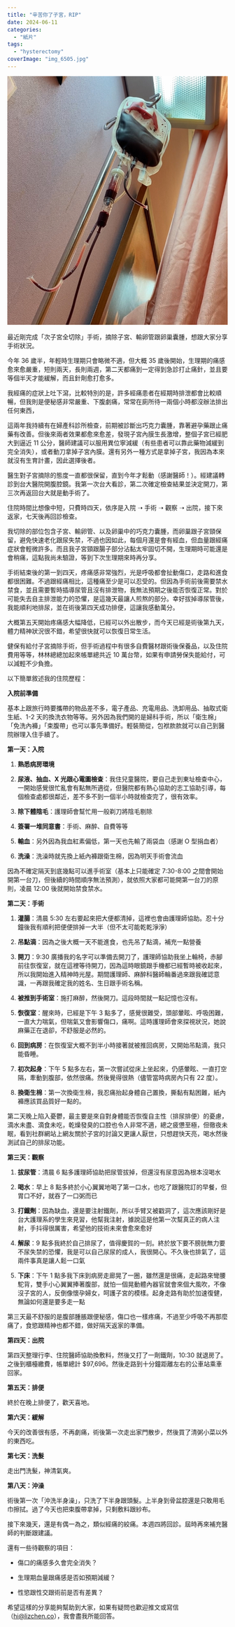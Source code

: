```yaml
---
title: "辛苦你了子宮，RIP"
date: 2024-06-11
categories: 
  - "紙片"
tags: 
  - "hysterectomy"
coverImage: "img_6505.jpg"
---
```


![](images/img_6505.jpg)

最近剛完成「次子宮全切除」手術，摘除子宮、輸卵管跟卵巢囊腫，想跟大家分享手術狀況。

今年 36 歲半，年輕時生理期只會略微不適，但大概 35 歲後開始，生理期的痛感愈來愈嚴重，短則兩天，長則兩週，第二天都痛到一定得到急診打止痛針，並且要等個半天才能緩解，而且針劑愈打愈多。

我經痛的症狀上吐下瀉，比較特別的是，許多經痛患者在經期時排泄都會比較順暢，但我則是便秘感非常嚴重、下腹劇痛，常常在廁所待一兩個小時都沒辦法排出任何東西，

這兩年我持續有在婦產科診所檢查，前期被診斷出巧克力囊腫，靠著避孕藥跟止痛藥有改善。但後來兩者效果都愈來愈差，發現子宮內膜生長激增，整個子宮已經肥大到逼近 11 公分，醫師建議可以服用異位寧減緩（有些患者可以靠此藥物減緩到完全消失），或者動刀拿掉子宮內膜。還有另外一種方式是拿掉子宮，我因為本來就沒有生育計畫，因此選擇後者。

醫生對子宮摘除的態度一直都很保留，直到今年才鬆動（感謝醫師！）。經建議轉診到台大醫院開腹腔鏡。我第一次台大看診，第二次確定檢查結果並決定開刀，第三次再返回台大就是動手術了。

住院時間比想像中短，只費時四天，依序是入院 ➝ 手術 ➝ 觀察 ➝ 出院，接下來返家，七天後再回診檢查。

我切除的部位包含子宮、輸卵管、以及卵巢中的巧克力囊腫，而卵巢跟子宮頸保留，避免快速老化跟尿失禁，不過也因如此，每個月還是會有經血，但血量跟經痛症狀會輕微許多。而且我子宮頸跟腸子部分沾黏太牢固切不開，生理期時可能還是會稍痛，這點我尚未驗證，等到下次生理期來時再分享。

手術結束後的第一到四天，疼痛感非常強烈，光是呼吸都會扯動傷口，走路和進食都很困難。不過跟經痛相比，這種痛至少是可以忍受的。但因為手術前後需要禁水禁食，並且需要暫時插導尿管且沒有排泄物，我無法預期之後能否恢復正常。對於可能失去自主排泄能力的恐懼，是這幾天最讓人煎熬的部分。幸好拔掉導尿管後，我能順利地排尿，並在術後第四天成功排便，這讓我感動萬分。

大概第五天開始疼痛感大幅降低，已經可以外出散步，而今天已經是術後第九天，體力精神狀況很不錯，希望很快就可以恢復日常生活。

健保有給付子宮摘除手術，但手術過程中有很多自費醫材跟術後保養品，以及住院費用等等，林林總總加起來帳單總共近 10 萬台幣，如果有申請勞保失能給付，可以減輕不少負擔。

以下簡單敘述我的住院歷程：

**入院前準備**

基本上跟旅行時要攜帶的物品差不多，電子產品、充電用品、洗卸用品、抽取式衛生紙、1-2 天的換洗衣物等等。另外因為我們開的是婦科手術，所以「衛生棉」「免洗內褲」「束腹帶」也可以事先準備好。輕裝簡從，包袱款款就可以自己到醫院辦理入住手續了。

**第一天：入院**

1. **熟悉病房環境**

3. **尿液、抽血、X 光跟心電圖檢查**：我住兒童醫院，要自己走到東址檢查中心，一開始感覺很忙亂會有點無所適從，但醫院都有熱心協助的志工協助引導，每個檢查處都很鄰近，差不多不到一個半小時就檢查完了，很有效率。

5. **除下體陰毛**：護理師會幫忙用一般剃刀將陰毛剔除

7. **簽署一堆同意書**：手術、麻醉、自費等等

9. **輸血**：另外因為我血紅素偏低，第一天也先輸了兩袋血（感謝 O 型捐血者）

11. **洗澡**：洗澡時就先換上紙內褲跟衛生棉，因為明天手術會流血

因為不確定隔天到底幾點可以進手術室（基本上只能確定 7:30-8:00 之間會開始開第一台刀，但後續的時間順序無法預測），就依照大家都可能開第一台刀的原則，凌晨 12:00 後就開始禁食禁水。

**第二天：手術**

1. **灌腸**：清晨 5:30 左右要起來把大便都清掉，這裡也會由護理師協助。忍十分鐘後我有順利把便便排掉一大半（但不太可能乾乾淨淨）

3. **吊點滴**：因為之後大概一天不能進食，也先吊了點滴，補充一點營養

5. **開刀**：9:30 廣播我的名字可以準備去開刀了，護理師協助我坐上輪椅，赤腳前往恢復室，就在這裡等待開刀，因為這時眼鏡跟手機都已經暫時被收起來，所以我開始進入精神時光屋。期間護理師、麻醉科醫師輪番過來跟我確認意識，一再跟我確定我的姓名、生日跟手術名稱。

7. **被推到手術室**：施打麻醉，然後開刀。這段時間就一點記憶也沒有。

9. **恢復室**：醒來時，已經是下午 3 點多了，感覺很難受，頭部暈眩、呼吸困難，一直大力喘氣，但喘氣又會影響傷口，痛啊。這時護理師會來探視狀況，她說麻藥正在退卻，不舒服是必然的。

11. **回到病房**：在恢復室大概不到半小時接著就被推回病房，又開始吊點滴，我只能昏睡。

13. **初次起身**：下午 5 點多左右，第一次嘗試從床上坐起來，仍感暈眩、一直打空隔，牽動到腹部，依然很痛。然後覺得很熱（儘管當時病房內只有 22 度）。

15. **換衛生棉**：第一次換衛生棉，我忍痛抬起身體自己置換，撕黏有點困難，紙內褲應該買品質好一點的。

第二天晚上陷入憂鬱，最主要是來自對身體能否恢復自主性（排尿排便）的憂慮，滴水未盡、滴食未吃，乾燥發臭的口腔也令人非常不適，總之疲憊至極，但徹夜未眠，看到社群網站上網友關於子宮的討論又更讓人厭世，只想趕快天亮，喝水然後測試自己的排尿功能。

**第三天：觀察**

1. **拔尿管**：清晨 6 點多護理師協助把尿管拔掉，但還沒有尿意因為根本沒喝水

3. **喝水**：早上 8 點多終於小心翼翼地喝了第一口水，也吃了跟醫院訂的早餐，但胃口不好，就吞了一口粥而已

5. **打鐵劑**：因為缺血，還是要注射鐵劑，所以手臂又被戳洞了，這次應該剛好是台大護理系的學生來見習，他幫我注射，據說這是他第一次幫真正的病人注射，手抖得很厲害，希望他的技術未來會愈來愈好

7. **解尿**：9 點多我終於自己排尿了，值得慶賀的一刻。終於放下要不膀胱無力要不尿失禁的恐懼，我是可以自己尿尿的成人，我很開心。不久後也排氣了，這兩件事真是讓人鬆一口氣

9. **下床**：下午 1 點多我下床到病房走廊晃了一圈，雖然還是很痛，走起路來彎腰駝背，雙手小心翼翼捧著腹部，就怕一個晃動體內器官就會來個大風吹，不像沒子宮的人，反倒像懷孕婦女，呵護子宮的模樣。起身走路有助於加速復健，無論如何還是要多走一點

第三天最不舒服的是腹部腫脹跟便秘感，傷口也一樣疼痛，不過至少呼吸不再那麼痛了，食慾跟精神也都不錯，做好隔天返家的準備。

**第四天：出院**

第四天整理行李、住院醫師協助換敷料，然後又打了一劑鐵劑，10:30 就退房了。之後到櫃檯繳費，帳單總計 $97,696。然後走路到十分鐘距離左右的公車站乘車回家。

**第五天：排便**

終於在晚上排便了，歡天喜地。

**第六天：緩解**

今天的改善很有感，不再劇痛，術後第一次走出家門散步，然後買了清粥小菜以外的東西吃。

**第七天：洗髮**

走出門洗髮，神清氣爽。

**第八天：沖澡**

術後第一次「沖洗半身澡」，只洗了下半身跟頭髮。上半身到骨盆腔還是只敢用毛巾擦拭。過了今天也把束腹帶拿掉，只剩敷料跟紗布。

接下來幾天，還是有偶一為之，類似經痛的絞痛。本週四將回診。屆時再來補充醫師的判斷跟建議。

還有一些待觀察的項目：

- 傷口的痛感多久會完全消失？

- 生理期血量跟痛感是否如預期減緩？

- 性慾跟性交跟術前是否有差異？

希望這樣的分享能夠幫助到大家，如果有疑問也歡迎推文或寫信（hi@lizchen.co），我會盡我所能回答。

